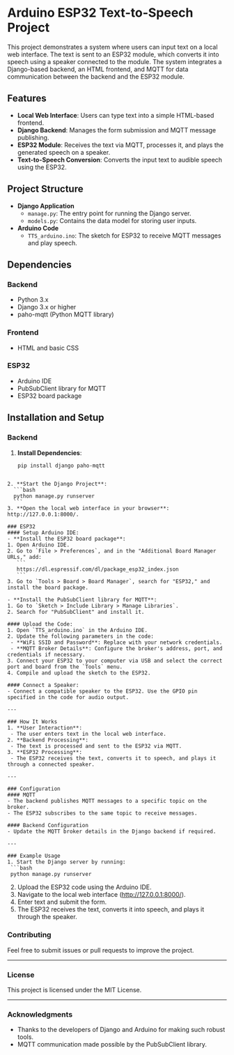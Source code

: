 # Arduino ESP32 Text-to-Speech Project

This project demonstrates a system where users can input text on a local web interface. The text is sent to an ESP32 module, which converts it into speech using a speaker connected to the module. The system integrates a Django-based backend, an HTML frontend, and MQTT for data communication between the backend and the ESP32 module.

## Features
- **Local Web Interface**: Users can type text into a simple HTML-based frontend.
- **Django Backend**: Manages the form submission and MQTT message publishing.
- **ESP32 Module**: Receives the text via MQTT, processes it, and plays the generated speech on a speaker.
- **Text-to-Speech Conversion**: Converts the input text to audible speech using the ESP32.

## Project Structure
- **Django Application**
  - `manage.py`: The entry point for running the Django server.
  - `models.py`: Contains the data model for storing user inputs.
- **Arduino Code**
  - `TTS_arduino.ino`: The sketch for ESP32 to receive MQTT messages and play speech.

## Dependencies
### Backend
- Python 3.x
- Django 3.x or higher
- paho-mqtt (Python MQTT library)

### Frontend
- HTML and basic CSS

### ESP32
- Arduino IDE
- PubSubClient library for MQTT
- ESP32 board package

## Installation and Setup
### Backend
1. **Install Dependencies**:
   ```bash
   pip install django paho-mqtt
  ```

2. **Start the Django Project**:
    ```bash
    python manage.py runserver
    ```
3. **Open the local web interface in your browser**: http://127.0.0.1:8000/.

### ESP32
#### Setup Arduino IDE:
- **Install the ESP32 board package**:
  1. Open Arduino IDE.
  2. Go to `File > Preferences`, and in the "Additional Board Manager URLs," add:
     ```
     https://dl.espressif.com/dl/package_esp32_index.json
     ```
  3. Go to `Tools > Board > Board Manager`, search for "ESP32," and install the board package.

- **Install the PubSubClient library for MQTT**:
  1. Go to `Sketch > Include Library > Manage Libraries`.
  2. Search for "PubSubClient" and install it.

#### Upload the Code:
1. Open `TTS_arduino.ino` in the Arduino IDE.
2. Update the following parameters in the code:
   - **WiFi SSID and Password**: Replace with your network credentials.
   - **MQTT Broker Details**: Configure the broker's address, port, and credentials if necessary.
3. Connect your ESP32 to your computer via USB and select the correct port and board from the `Tools` menu.
4. Compile and upload the sketch to the ESP32.

#### Connect a Speaker:
- Connect a compatible speaker to the ESP32. Use the GPIO pin specified in the code for audio output.

---

### How It Works
1. **User Interaction**:
   - The user enters text in the local web interface.
2. **Backend Processing**:
   - The text is processed and sent to the ESP32 via MQTT.
3. **ESP32 Processing**:
   - The ESP32 receives the text, converts it to speech, and plays it through a connected speaker.

---

### Configuration
#### MQTT
- The backend publishes MQTT messages to a specific topic on the broker.
- The ESP32 subscribes to the same topic to receive messages.

#### Backend Configuration
- Update the MQTT broker details in the Django backend if required.

---

### Example Usage
1. Start the Django server by running:
   ```bash
   python manage.py runserver
   ```
2. Upload the ESP32 code using the Arduino IDE.
3. Navigate to the local web interface (http://127.0.0.1:8000/).
4. Enter text and submit the form.
5. The ESP32 receives the text, converts it into speech, and plays it through the speaker.

### Contributing
Feel free to submit issues or pull requests to improve the project.

---

### License
This project is licensed under the MIT License.

---

### Acknowledgments
- Thanks to the developers of Django and Arduino for making such robust tools.
- MQTT communication made possible by the PubSubClient library.
